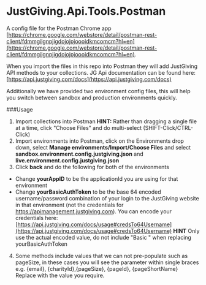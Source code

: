 JustGiving.Api.Tools.Postman
============================

A config file for the Postman Chrome app [https://chrome.google.com/webstore/detail/postman-rest-client/fdmmgilgnpjigdojojpjoooidkmcomcm?hl=en](https://chrome.google.com/webstore/detail/postman-rest-client/fdmmgilgnpjigdojojpjoooidkmcomcm?hl=en).

When you import the files in this repo into Postman they will add JustGiving API methods to your collections.  JG Api documentation can be found here: [https://api.justgiving.com/docs](https://api.justgiving.com/docs)

Additionally we have provided two environment config files, this will help you switch between sandbox and production environments quickly.


###Usage
1. Import collections into Postman **HINT:** Rather than dragging a single file at a time, click "Choose Files" and do multi-select (SHIFT-Click/CTRL-Click)
2. Import environments into Postman, click on the Environments drop down, select **Manage environments/Import/Choose Files** and select **sandbox.environment.config.justgiving.json** and **live.environment.config.justgiving.json**
3. Click **back** and do the following for both of the environments
  * Change **yourAppID** to be the applicationId you are using for that environment
  * Change **yourBasicAuthToken** to be the base 64 encoded username/password combination of your login to the JustGiving website in that environment (not the credentials for https://apimanagement.justgiving.com). You can encode your credentials here: [https://api.justgiving.com/docs/usage#credsTo64Username](https://api.justgiving.com/docs/usage#credsTo64Username) **HINT** Only use the actual encoded value, do not include "Basic " when replacing yourBasicAuthToken

4. Some methods include values that we can not pre-populate such as pageSize, in these cases you will see the parameter within single braces e.g. {email}, {charityId},{pageSize}, {pageId}, {pageShortName}   Replace with the value you require.